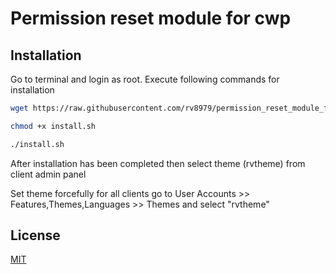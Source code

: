 # Permission reset module for cwp


## Installation
Go to terminal and login as root. Execute following commands for installation 

```bash
wget https://raw.githubusercontent.com/rv8979/permission_reset_module_for_cwp/master/install.sh
```
```bash
chmod +x install.sh
```
```bash
./install.sh
```

After installation has been completed then select theme (rvtheme) from client admin panel

Set theme forcefully for all clients
go to User Accounts >> Features,Themes,Languages >> Themes
and select "rvtheme"


## License
[MIT](https://github.com/rv8979/permission_reset_module_for_cwp/blob/master/LICENSE)
